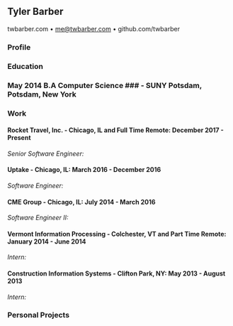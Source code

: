 [contact]: <>
## Tyler Barber   
twbarber.com • me@twbarber.com • github.com/twbarber

[profile]: <>
### Profile

[education]: <>
### Education

### May 2014 B.A Computer Science ### - SUNY Potsdam, Potsdam, New York

[work]: <>
### Work

#### Rocket Travel, Inc. - Chicago, IL and Full Time Remote: December 2017 - Present

*Senior Software Engineer:*

#### Uptake - Chicago, IL: March 2016 - December 2016

*Software Engineer:*

#### CME Group - Chicago, IL: July 2014 - March 2016
*Software Engineer II:*


#### Vermont Information Processing - Colchester, VT and Part Time Remote: January 2014 - June 2014

*Intern:*

#### Construction Information Systems - Clifton Park, NY: May 2013 - August 2013

*Intern:*

[projects]: <>
### Personal Projects

